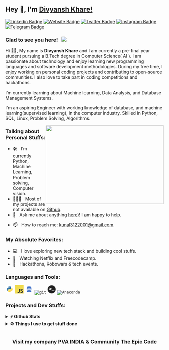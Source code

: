 ## Hey 👋, I'm [Divyansh Khare!](https://github.com/khare-divyansh/)

[![Linkedin Badge](https://img.shields.io/badge/-LinkedIn-0e76a8?style=flat-square&logo=Linkedin&logoColor=white)](https://www.linkedin.com/in/kdivyansh/)
[![Website Badge](https://img.shields.io/badge/Website-3b5998?style=flat-square&logo=google-chrome&logoColor=white)](https://khare-divyansh.github.io/)
[![Twitter Badge](https://img.shields.io/badge/-Twitter-00acee?style=flat-square&logo=Twitter&logoColor=white)](https://twitter.com/DivyanshKhare13)
[![Instagram Badge](https://img.shields.io/badge/-Instagram-e4405f?style=flat-square&logo=Instagram&logoColor=white)](https://www.instagram.com/ui_kunal/)
[![Telegram Badge](https://img.shields.io/badge/-Telegram-0088cc?style=flat-square&logo=Telegram&logoColor=white)](https://t.me/divyanshkhare)

### Glad to see you here! &nbsp; ![](https://visitor-badge.glitch.me/badge?page_id=khare-divyansh.khare-divyansh&style=flat-square&color=0088cc)

Hi 👋🏻, My name is **Divyansh Khare** and I am currently a pre-final year student pursuing a B.Tech degree in Computer Science( AI ). I am passionate about technology and enjoy learning new programming languages and software development methodologies.
During my free time, I enjoy working on personal coding projects and contributing to open-source communities. I also love to take part in coding competitions and hackathons.

I’m currently learning about Machine learning, Data Analysis, and Database Management Systems.

I'm an aspiring Engineer with working knowledge of database, and machine learning(supervised learning), in the computer industry. Skilled in Python, SQL, Linux, Problem Solving, Algorithms.

<img align="right" height="250" width="375" alt="" src="https://raw.githubusercontent.com/iampavangandhi/iampavangandhi/master/gifs/coder.gif" />

### Talking about Personal Stuffs:

- 🛠 &nbsp; I’m currently  Python, Machine Learning, <br /> Problem solving, Computer vision.
- 👨🏻‍💻 &nbsp; Most of my projects are not available on [Github](https://github.com/khare-divyansh).
- 💬 &nbsp; Ask me about anything [here](https://t.me/divyanshkhare))! I am happy to help.
<!--- 👾 &nbsp; Fun fact: Equal is Not Always Equal in Javascript.-->
- 📫 &nbsp; How to reach me: kunal3122001@gmail.com.
<!--- 📝 &nbsp; Checkout my [Resume](https://github.com/ceokartik/ceokartik/blob/master/resume.pdf).-->

### My Absolute Favorites:

- 💻 &nbsp; I love exploring new tech stack and building cool stuffs.
- 📰 &nbsp; Watching Netflix and Freecodecamp.
- 🍕 &nbsp; Hackathons, Robowars & tech events.

### Languages and Tools:

<code><img height="27" src="https://raw.githubusercontent.com/github/explore/80688e429a7d4ef2fca1e82350fe8e3517d3494d/topics/python/python.png" alt="python"></code>
<code><img height="27" src="https://raw.githubusercontent.com/github/explore/80688e429a7d4ef2fca1e82350fe8e3517d3494d/topics/javascript/javascript.png" alt="javascript"></code>
<code><img height="27" src="https://raw.githubusercontent.com/github/explore/80688e429a7d4ef2fca1e82350fe8e3517d3494d/topics/sql/sql.png" alt="sql"></code>
<code><img height="27" src="https://devicons.github.io/devicon/devicon.git/icons/git/git-original.svg" alt="git"></code>
<code><img height="27" src="https://raw.githubusercontent.com/github/explore/80688e429a7d4ef2fca1e82350fe8e3517d3494d/topics/terminal/terminal.png" alt="terminal"></code>
<code><img height="27" src="https://cdn.jsdelivr.net/gh/devicons/devicon/icons/anaconda/anaconda-original.svg" alt="Anaconda"/></code>
          

<!--
<code><img height="25" src="https://raw.githubusercontent.com/github/explore/80688e429a7d4ef2fca1e82350fe8e3517d3494d/topics/sass/sass.png" alt="sass"></code>
-->

### Projects and Dev Stuffs:

<details>	
  <summary><b>⚡ Github Stats</b></summary>

<img height="180em" src="https://github-readme-stats.vercel.app/api?username=khare-divyansh&show_icons=true&hide_border=true" />
<img height="180em" src="https://github-readme-stats.vercel.app/api/top-langs/?username=khare-divyansh&exclude_repo=KNN-Image-Classification&show_icons=true&hide_border=true&layout=compact&langs_count=8"/>
</details>

<details>	
  <br />
  <summary><b>⚙️ Things I use to get stuff done</b></summary>
  	<ul>
  	    <li><b>OS:</b> Windows 11</li>
	    <li><b>Laptop: </b> MSI GL65 </li>
  	    <li><b>Browser: </b> Brave & Microsoft Edge </li>
	    <li><b>Code Editor:</b> JetBrains & VSCode</li>
	    <li><b>To Stay Updated:</b> <a href="https://theepiccode.com">The Epic Code</a></li>
	    <br />
	</ul>	
</details>

#

<div align="center">

### Visit my company [PVA INDIA](https://pvaindia.com) & Community [The Epic Code](https://theepiccode.com)

</div>
